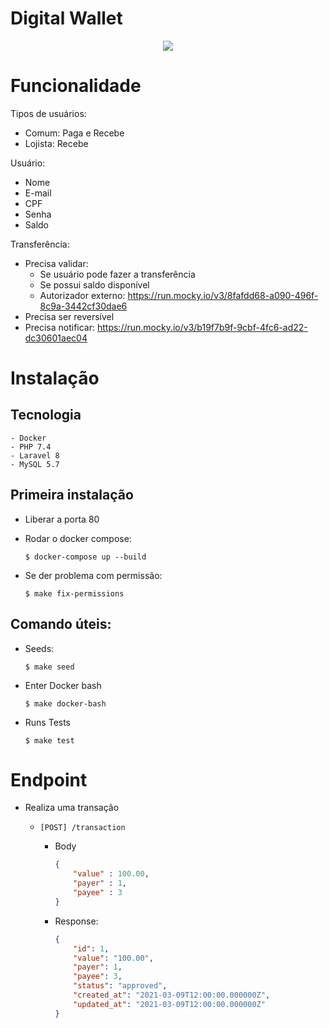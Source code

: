 # Digital Wallet

  <div style="text-align:center">
    <a href="https://github.com/rspassos/digital-wallet/actions/workflows/laravel.yml">
      <img src="https://github.com/rspassos/digital-wallet/actions/workflows/laravel.yml/badge.svg" />
    </a>
  </div>

# Funcionalidade

Tipos de usuários:
  - Comum: Paga e Recebe
  - Lojista: Recebe

Usuário:
  - Nome
  - E-mail
  - CPF
  - Senha
  - Saldo

Transferência:
  - Precisa validar:
    - Se usuário pode fazer a transferência
    - Se possui saldo disponível
    - Autorizador externo: https://run.mocky.io/v3/8fafdd68-a090-496f-8c9a-3442cf30dae6
  - Precisa ser reversível
  - Precisa notificar: https://run.mocky.io/v3/b19f7b9f-9cbf-4fc6-ad22-dc30601aec04
  
  # Instalação
  ## Tecnologia
    - Docker
    - PHP 7.4
    - Laravel 8
    - MySQL 5.7

## Primeira instalação
  - Liberar a porta 80
  - Rodar o docker compose:
    ```
    $ docker-compose up --build
    ```

  - Se der problema com permissão:
      ```
      $ make fix-permissions
      ```


  
## Comando úteis:
  - Seeds:
    ```
    $ make seed
    ```

  - Enter Docker bash
    ```
    $ make docker-bash
    ```

  - Runs Tests
    ```
    $ make test
    ```

# Endpoint
- Realiza uma transação

    - ```[POST] /transaction```

        - Body
            ```json
            {
                "value" : 100.00,
                "payer" : 1,
                "payee" : 3
            }
            ```

        - Response:
            ```json
            {
                "id": 1,
                "value": "100.00",
                "payer": 1,
                "payee": 3,
                "status": "approved",
                "created_at": "2021-03-09T12:00:00.000000Z",
                "updated_at": "2021-03-09T12:00:00.000000Z"
            }
            ```